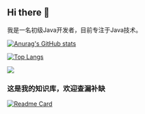 ## Hi there 👋
我是一名初级Java开发者，目前专注于Java技术。

[![Anurag's GitHub stats](https://github-readme-stats.vercel.app/api?username=Yang-xingchen&show_icons=true&include_all_commits=true)](https://github.com/anuraghazra/github-readme-stats)

[![Top Langs](https://github-readme-stats.vercel.app/api/top-langs/?username=Yang-xingchen)](https://github.com/anuraghazra/github-readme-stats)

![](https://github-profile-trophy.vercel.app/?username=Yang-xingchen&theme=light)

### 这是我的知识库，欢迎查漏补缺
[![Readme Card](https://github-readme-stats.vercel.app/api/pin/?username=Yang-xingchen&repo=my-java-knowledge-base)](https://github.com/anuraghazra/github-readme-stats)

<!--
**Yang-xingchen/Yang-xingchen** is a ✨ _special_ ✨ repository because its `README.md` (this file) appears on your GitHub profile.

Here are some ideas to get you started:

- 🔭 I’m currently working on ...
- 🌱 I’m currently learning ...
- 👯 I’m looking to collaborate on ...
- 🤔 I’m looking for help with ...
- 💬 Ask me about ...
- 📫 How to reach me: ...
- 😄 Pronouns: ...
- ⚡ Fun fact: ...
-->
